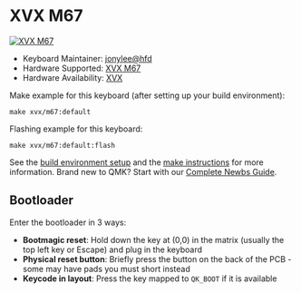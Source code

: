 # XVX M67
[![XVX M67](https://s21.ax1x.com/2025/01/17/pEFLLGt.png)](https://imgse.com/i/pEFLLGt)
* Keyboard Maintainer: [jonylee@hfd](https://github.com/jonylee1986)
* Hardware Supported: [XVX M67](https://www.xvxchannel.com/products/xvx-m67-jadestone-mechanical-keyboard-with-imd-tech-keycaps-interstellar-black-wired)
* Hardware Availability: [XVX](https://www.xvxchannel.com)

Make example for this keyboard (after setting up your build environment):

    make xvx/m67:default

Flashing example for this keyboard:

    make xvx/m67:default:flash

See the [build environment setup](https://docs.qmk.fm/#/getting_started_build_tools) and the [make instructions](https://docs.qmk.fm/#/getting_started_make_guide) for more information. Brand new to QMK? Start with our [Complete Newbs Guide](https://docs.qmk.fm/#/newbs).

## Bootloader

Enter the bootloader in 3 ways:

* **Bootmagic reset**: Hold down the key at (0,0) in the matrix (usually the top left key or Escape) and plug in the keyboard
* **Physical reset button**: Briefly press the button on the back of the PCB - some may have pads you must short instead
* **Keycode in layout**: Press the key mapped to `QK_BOOT` if it is available
